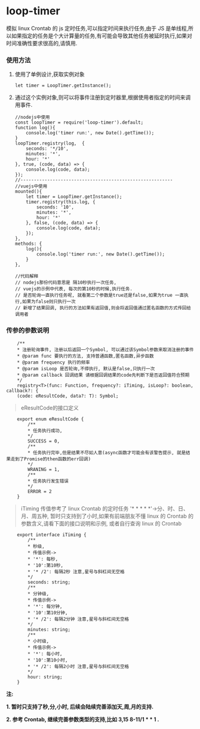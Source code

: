 # loop-timer

模拟 linux Crontab 的 js 定时任务,可以指定时间来执行任务,由于 JS 是单线程,所以如果指定的任务是个大计算量的任务,有可能会导致其他任务被延时执行,如果对时间准确性要求很高的,请慎用.

### 使用方法

1.  使用了单例设计,获取实例对象

        let timer = LoopTimer.getInstance();

2.  通过这个实例对象,则可以将事件注册到定时器里,根据使用者指定的时间来调用事件.

        //nodejs中使用
        const loopTimer = require('loop-timer').default;
        function log(){
            console.log('timer run:', new Date().getTime());
        }
        loopTimer.registry(log,  {
            seconds: '*/10',
            minutes: '*',
            hour: '*'
        }, true, (code, data) => {
            console.log(code, data);
        });
        //---------------------------------------------------------
        //vuejs中使用
        mounted(){
            let timer = LoopTimer.getInstance();
            timer.registry(this.log, {
                seconds: '10',
                minutes: '*',
                hour: '*'
            }, false, (code, data) => {
                console.log(code, data);
            });
        },
        methods: {
            log(){
                console.log('timer run:', new Date().getTime());
            }
        },

        //代码解释
        // nodejs那份代码意思是 隔10秒执行一次任务,
        // vuejs的示例中代表, 每次的第10秒的时候,执行任务.
        // 是否轮询一直执行任务呢, 就看第二个参数是true还是false,如果为true 一直执行,如果为false则只执行一次
        // 新增了结果回调, 执行的方法如果有返回值,则会将返回值通过匿名函数的方式传回给调用者

### 传参的参数说明

        /**
        * 注册轮询事件, 注册以后返回一个Symbol, 可以通过该Symbol参数来取消注册的事件
        * @param func 要执行的方法, 支持普通函数,匿名函数,异步函数
        * @param frequency 执行的频率
        * @param isLoop 是否轮询,不停执行, 默认是false,只执行一次
        * @param callback 回调结果 请根据回调结果的code先判断下是否返回值符合预期
        */
        registry<T>(func: Function, frequency?: iTiming, isLoop?: boolean, callback?: {
        (code: eResultCode, data?: T): Symbol;

> eResultCode的接口定义

        export enum eResultCode {
            /**
            * 任务执行成功,
            */
            SUCCESS = 0,
            /**
            * 任务执行完毕,但是结果不尽如人意(async函数才可能会有该警告提示, 就是结果走到了Promise的then函数的err回调)
            */
            WRANING = 1,
            /**
            * 任务执行发生错误
            */
            ERROR = 2
        }

> iTiming 传值参考了 linux Crontab 的定时任务 '\* \* \* \* \*'->分、时、日、月、周五种, 暂时只支持到了小时,如果有前端朋友不懂 linux 的 Crontab 的参数含义,请看下面的接口说明和示例, 或者自行查询 linux 的 Crontab

        export interface iTiming {
            /**
            * 秒级,
            * 传值示例->
            * '*': 每秒,
            * '10':第10秒,
            * '* /2': 每隔2秒 注意,星号与斜杠间无空格
            */
            seconds: string;
            /**
            * 分钟级,
            * 传值示例->
            * '*': 每分钟,
            * '10':第10分钟,
            * '* /2': 每隔2分钟 注意,星号与斜杠间无空格
            */
            minutes: string;
            /**
            * 小时级,
            * 传值示例->
            * '*': 每小时,
            * '10':第10小时,
            * '* /2': 每隔2小时 注意,星号与斜杠间无空格
            */
            hour: string;
        }

**注:**

**1. 暂时只支持了秒,分,小时, 后续会陆续完善添加天,周,月的支持.**

**2. 参考 Crontab, 继续完善参数类型的支持,比如 3,15 8-11/1 \* \* 1 .**

